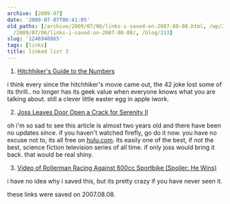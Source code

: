 ```yaml
---
archive: [2009-07]
date: '2009-07-07T06:41:05'
old_paths: [/archive/2009/07/06/links-i-saved-on-2007-08-08.html, /wp/2009/07/06/links-i-saved-on-2007-08-08/,
  /2009/07/06/links-i-saved-on-2007-08-08/, /blog/313]
slug: '1246948865'
tags: [links]
title: linked list 3
---
```


1) [Hitchhiker's Guide to the Numbers][1]

i think every since the hitchhiker's movie came out, the 42 joke lost some
of its thrill.. no longer has its geek value when everyone knows what you
are talking about. still a clever little easter egg in apple iwork.

2) [Joss Leaves Door Open a Crack for Serenity II][2]

oh i'm so sad to see this article is almost two years old and there have
been no updates since. if you haven't watched firefly, go do it now. you
have no excuse not to, its all free on [hulu.com][3]. its easily one of
the best, if not the best, science fiction television series of all time.
if only joss would bring it back. that would be real shiny.

3) [Video of Rollerman Racing Against 600cc Sportbike (Spoiler: He
Wins)][4]

i have no idea why i saved this, but its pretty crazy if you have never
seen it.

these links were saved on 2007.08.08.

[1]: http://www.flickr.com/photos/bomberstudios/1052223330/
[2]: http://www.sliceofscifi.com/2007/08/07/joss-leaves-door-open-a-crack-for-serenity-ii/
[3]: http://www.hulu.com/firefly
[4]: http://gizmodo.com/gadgets/faster-faster/video-of-rollerman-racing-against-600cc-sportbike-spoiler-he-wins-287158.php

